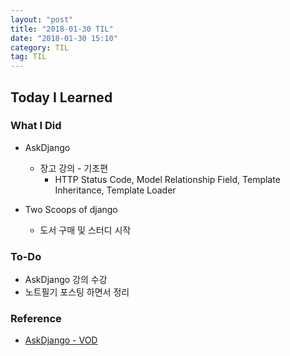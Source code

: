 ```yaml
---
layout: "post"
title: "2018-01-30 TIL"
date: "2018-01-30 15:10"
category: TIL
tag: TIL
---
```


## Today I Learned

### What I Did

- AskDjango
  - 장고 강의 - 기초편
    - HTTP Status Code, Model Relationship Field, Template Inheritance, Template Loader

- Two Scoops of django
  - 도서 구매 및 스터디 시작


### To-Do

* AskDjango 강의 수강
* 노트필기 포스팅 하면서 정리

### Reference
* [AskDjango - VOD](https://nomade.kr/vod/django/)
